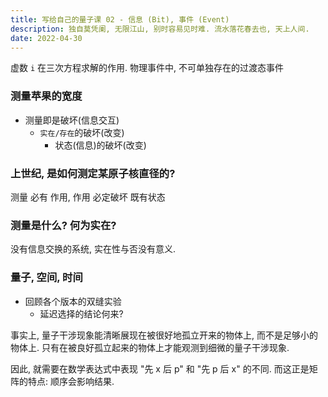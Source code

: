 ```yaml
---
title: 写给自己的量子课 02 - 信息 (Bit), 事件 (Event)
description: 独自莫凭阑, 无限江山, 别时容易见时难. 流水落花春去也, 天上人间.
date: 2022-04-30
---
```


虚数 `i` 在三次方程求解的作用.
  物理事件中, 不可单独存在的过渡态事件

### 测量苹果的宽度

- 测量即是破坏(信息交互)
  - `实在/存在`的破坏(改变)
    - 状态(信息)的破坏(改变)

### 上世纪, 是如何测定某原子核直径的?

测量 必有 作用, 作用 必定破坏 既有状态

### 测量是什么? 何为实在?

没有信息交换的系统, 实在性与否没有意义.

### 量子, 空间, 时间

- 回顾各个版本的双缝实验
  - 延迟选择的结论何来?

事实上, 量子干涉现象能清晰展现在被很好地孤立开来的物体上,
而不是足够小的物体上.
只有在被良好孤立起来的物体上才能观测到细微的量子干涉现象.

因此, 就需要在数学表达式中表现 "先 x 后 p" 和 "先 p 后 x" 的不同.
而这正是矩阵的特点: 顺序会影响结果.

